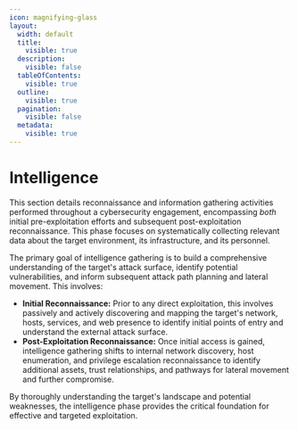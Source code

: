 ```yaml
---
icon: magnifying-glass
layout:
  width: default
  title:
    visible: true
  description:
    visible: false
  tableOfContents:
    visible: true
  outline:
    visible: true
  pagination:
    visible: false
  metadata:
    visible: true
---
```


# Intelligence

This section details reconnaissance and information gathering activities performed throughout a cybersecurity engagement, encompassing _both_ initial pre-exploitation efforts and subsequent post-exploitation reconnaissance. This phase focuses on systematically collecting relevant data about the target environment, its infrastructure, and its personnel.

The primary goal of intelligence gathering is to build a comprehensive understanding of the target's attack surface, identify potential vulnerabilities, and inform subsequent attack path planning and lateral movement. This involves:

* **Initial Reconnaissance:** Prior to any direct exploitation, this involves passively and actively discovering and mapping the target's network, hosts, services, and web presence to identify initial points of entry and understand the external attack surface.
* **Post-Exploitation Reconnaissance:** Once initial access is gained, intelligence gathering shifts to internal network discovery, host enumeration, and privilege escalation reconnaissance to identify additional assets, trust relationships, and pathways for lateral movement and further compromise.

By thoroughly understanding the target's landscape and potential weaknesses, the intelligence phase provides the critical foundation for effective and targeted exploitation.
